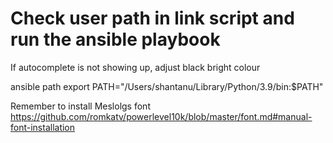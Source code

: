 # Check user path in link script and run the ansible playbook

If autocomplete is not showing up, adjust black bright colour

ansible path
export PATH="/Users/shantanu/Library/Python/3.9/bin:$PATH"


Remember to install Meslolgs font
https://github.com/romkatv/powerlevel10k/blob/master/font.md#manual-font-installation
